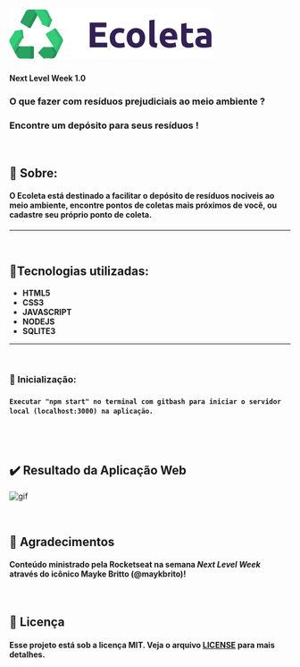 # ![logo](/nlw/public/assets/logo.svg)

**Next Level Week 1.0**
&nbsp;
### O que fazer com resíduos prejudiciais ao meio ambiente ?
### Encontre um depósito para seus resíduos !
&nbsp;
## :book: Sobre:
#### O Ecoleta está destinado a facilitar o depósito de resíduos nociveis ao meio ambiente, encontre pontos de coletas mais próximos de você, ou cadastre seu próprio ponto de coleta.

---
&nbsp;
## :rocket:Tecnologias utilizadas:
* **HTML5**
* **CSS3**
* **JAVASCRIPT**
* **NODEJS**
* **SQLITE3**   

---
&nbsp;
### :pencil: Inicialização:
#### ``` Executar "npm start" no terminal com gitbash para iniciar o servidor local (localhost:3000) na aplicação. ```

&nbsp;
---
## :heavy_check_mark: Resultado da Aplicação Web
![gif](/nlw/public/assets/gif-ecoleta.gif)

&nbsp;

## :raised_hands: Agradecimentos
#### Conteúdo ministrado pela **Rocketseat** na semana *Next Level Week* através do icônico Mayke Britto (@maykbrito)!

&nbsp;

## :memo: Licença
#### Esse projeto está sob a licença MIT. Veja o arquivo [LICENSE](../LICENSE) para mais detalhes.

